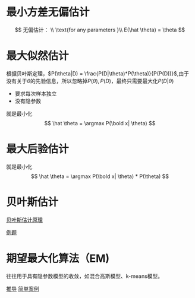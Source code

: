 # 最小方差无偏估计

$$
无偏估计：
\\
\text{for any parameters }\\
E(\hat \theta) = \theta 
$$


# 最大似然估计
根据贝叶斯定理，$P(\theta|D) = \frac{P(D|\theta)*P(\theta)}{P(P(D))}$,由于没有关于$\theta$的先验信息，所以忽略掉$P(\theta),P(D)$，最终只需要最大化$P(D|\theta)$

- 要求每次样本独立
- 没有隐参数


就是最小化
$$
 \hat \theta = \argmax P(\bold x| \theta) 
$$


# 最大后验估计

就是最小化
$$
 \hat \theta = \argmax P(\bold x| \theta) * P(\theta)
$$

# 贝叶斯估计

[贝叶斯估计原理](https://blog.csdn.net/zengxiantao1994/article/details/72889732)

[例题](https://blog.csdn.net/fjswcjswzy/article/details/104654929)

# 期望最大化算法（EM)

往往用于具有隐参数模型的收敛，如混合高斯模型、k-means模型。

[推导](https://www.cnblogs.com/pinard/p/6912636.html)
[简单案例](https://zhuanlan.zhihu.com/p/78311644#:~:text=EM%20%E7%AE%97%E6%B3%95%EF%BC%8C%E5%85%A8%E7%A7%B0%20Expectation,Maximization%20Algorithm%E3%80%82%20%E6%9C%9F%E6%9C%9B%E6%9C%80%E5%A4%A7%E7%AE%97%E6%B3%95%E6%98%AF%E4%B8%80%E7%A7%8D%E8%BF%AD%E4%BB%A3%E7%AE%97%E6%B3%95%EF%BC%8C%E7%94%A8%E4%BA%8E%E5%90%AB%E6%9C%89%E9%9A%90%E5%8F%98%E9%87%8F%EF%BC%88Hidden%20Variable%EF%BC%89%E7%9A%84%E6%A6%82%E7%8E%87%E5%8F%82%E6%95%B0%E6%A8%A1%E5%9E%8B%E7%9A%84%E6%9C%80%E5%A4%A7%E4%BC%BC%E7%84%B6%E4%BC%B0%E8%AE%A1%E6%88%96%E6%9E%81%E5%A4%A7%E5%90%8E%E9%AA%8C%E6%A6%82%E7%8E%87%E4%BC%B0%E8%AE%A1%E3%80%82)


